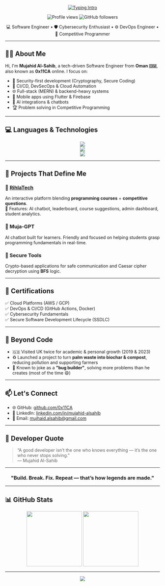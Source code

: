 <p align="center">
  <a href="https://github.com/0x11CA">
    <img src="https://readme-typing-svg.demolab.com?font=Fira+Code&weight=500&size=24&pause=1000&center=true&vCenter=true&width=450&lines=Hi+I'm+Mujahid+Al-Sahib;Software+Engineer+%7C+Cybersecurity+%7C+DevOps;Open+Source+Contributor+%7C+0x11CA" alt="Typing Intro" />
  </a>
</p>



<p align="center">
  <img src="https://komarev.com/ghpvc/?username=0x11CA&label=Profile%20views&color=0e75b6&style=flat" alt="Profile views" />
  <img src="https://img.shields.io/github/followers/0x11CA?label=Follow&style=social" alt="GitHub followers">
</p>

<p align="center">
  💻 Software Engineer • 🛡️ Cybersecurity Enthusiast • ⚙️ DevOps Engineer • 🧠 Competitive Programmer  
</p>

---

## 🧑‍💼 About Me

Hi, I'm **Mujahid Al-Sahib**, a tech-driven Software Engineer from **Oman 🇴🇲**, also known as **0x11CA** online. I focus on:

- 🔐 Security-first development (Cryptography, Secure Coding)
- 🔁 CI/CD, DevSecOps & Cloud Automation
- 🌐 Full-stack (MERN) & backend-heavy systems
- 📱 Mobile apps using Flutter & Firebase
- 🤖 AI integrations & chatbots
- 🏆 Problem solving in Competitive Programming

---

## 💻 Languages & Technologies

<p align="center">
  <img src="https://skillicons.dev/icons?i=js,ts,py,go,cpp,dart,php,html,css" />
  <br />
  <img src="https://skillicons.dev/icons?i=react,nodejs,express,mongodb,flutter,firebase,tailwind" />
  <br />
  <img src="https://skillicons.dev/icons?i=linux,docker,git,github,aws" />
</p>

---

## 🚀 Projects That Define Me

### 🔸 [RihlaTech](https://github.com/0x11CA)
An interactive platform blending **programming courses** + **competitive questions**.  
🔹 Features: AI chatbot, leaderboard, course suggestions, admin dashboard, student analytics.

### 🔸 Muja-GPT  
AI chatbot built for learners. Friendly and focused on helping students grasp programming fundamentals in real-time.

### 🔸 Secure Tools  
Crypto-based applications for safe communication and Caesar cipher decryption using **BFS** logic.

---

## 📜 Certifications

✅ Cloud Platforms (AWS / GCP)  
✅ DevOps & CI/CD (GitHub Actions, Docker)  
✅ Cybersecurity Fundamentals  
✅ Secure Software Development Lifecycle (SSDLC)

---


## 🌿 Beyond Code

- 🇬🇧 Visited UK twice for academic & personal growth (2019 & 2023)
- ♻️ Launched a project to turn **palm waste into biochar & compost**, reducing pollution and supporting farmers
- 🐛 Known to joke as a **"bug builder"**, solving more problems than he creates (most of the time 😄)

---

## 📫 Let's Connect

- 🌐 GitHub: [github.com/0x11CA](https://github.com/0x11CA)
- 💼 LinkedIn: [linkedin.com/in/mujahid-alsahib](https://linkedin.com/in/mujahid-alsahib)
- 📧 Email: mujhaid.alsahib@gmail.com

---

## 💬 Developer Quote

> “A good developer isn’t the one who knows everything — it’s the one who never stops solving.”  
> — Mujahid Al-Sahib

---

<h3 align="center">"Build. Break. Fix. Repeat — that’s how legends are made."</h3>

---

## 📊 GitHub Stats

<p align="center">
  <img src="https://github-readme-stats.vercel.app/api?username=0x11CA&theme=tokyonight&show_icons=true" height="180" />
  <img src="https://github-readme-streak-stats.herokuapp.com/?user=0x11CA&theme=tokyonight" height="180" />
</p>

---

<p align="center">
  <img src="https://github-profile-trophy.vercel.app/?username=0x11CA&theme=tokyonight&no-bg=true&margin-w=5&title=Stars,Commits,Repositories,Followers,PullRequest" />
</p>

